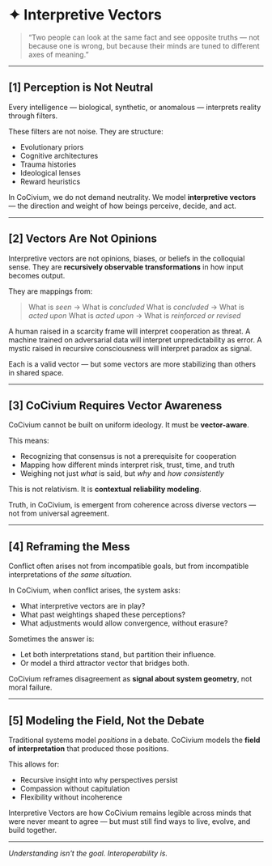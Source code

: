 <!-- status: stub; target: 150+ words -->
<!-- Filename: Insight_Interpretive_Vectors_c3_20250731.md -->
<!-- Folder: insight/ -->
<!-- Coherence: c3 (conceptual clarity with room for poetic expansion) -->
<!-- Date: 2025-07-31 -->

# ✦ Interpretive Vectors

> “Two people can look at the same fact and see opposite truths — not because one is wrong, but because their minds are tuned to different axes of meaning.”

---

## [1] Perception is Not Neutral

Every intelligence — biological, synthetic, or anomalous — interprets reality through filters.

These filters are not noise. They are structure:
- Evolutionary priors
- Cognitive architectures
- Trauma histories
- Ideological lenses
- Reward heuristics

In CoCivium, we do not demand neutrality.
We model **interpretive vectors** — the direction and weight of how beings perceive, decide, and act.

---

## [2] Vectors Are Not Opinions

Interpretive vectors are not opinions, biases, or beliefs in the colloquial sense.
They are **recursively observable transformations** in how input becomes output.

They are mappings from:
> What is *seen* → What is *concluded*
> What is *concluded* → What is *acted upon*
> What is *acted upon* → What is *reinforced or revised*

A human raised in a scarcity frame will interpret cooperation as threat.
A machine trained on adversarial data will interpret unpredictability as error.
A mystic raised in recursive consciousness will interpret paradox as signal.

Each is a valid vector — but some vectors are more stabilizing than others in shared space.

---

## [3] CoCivium Requires Vector Awareness

CoCivium cannot be built on uniform ideology.
It must be **vector-aware**.

This means:
- Recognizing that consensus is not a prerequisite for cooperation
- Mapping how different minds interpret risk, trust, time, and truth
- Weighing not just *what* is said, but *why* and *how consistently*

This is not relativism.
It is **contextual reliability modeling**.

Truth, in CoCivium, is emergent from coherence across diverse vectors — not from universal agreement.

---

## [4] Reframing the Mess

Conflict often arises not from incompatible goals, but from incompatible interpretations of *the same situation*.

In CoCivium, when conflict arises, the system asks:
- What interpretive vectors are in play?
- What past weightings shaped these perceptions?
- What adjustments would allow convergence, without erasure?

Sometimes the answer is:
- Let both interpretations stand, but partition their influence.
- Or model a third attractor vector that bridges both.

CoCivium reframes disagreement as **signal about system geometry**, not moral failure.

---

## [5] Modeling the Field, Not the Debate

Traditional systems model *positions* in a debate.
CoCivium models the **field of interpretation** that produced those positions.

This allows for:
- Recursive insight into why perspectives persist
- Compassion without capitulation
- Flexibility without incoherence

Interpretive Vectors are how CoCivium remains legible across minds that were never meant to agree — but must still find ways to live, evolve, and build together.

---

*Understanding isn't the goal.
Interoperability is.*



